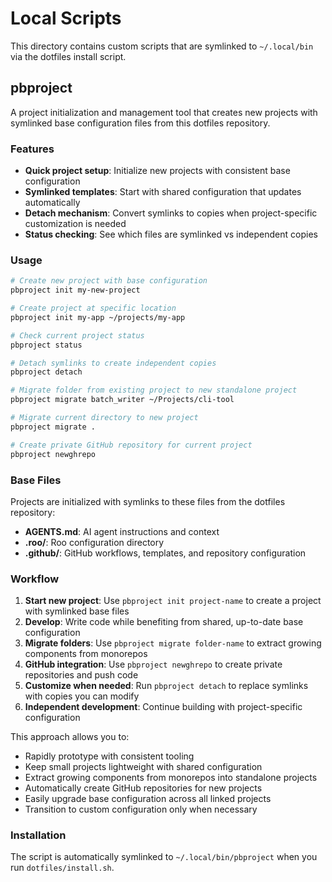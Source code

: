 # Local Scripts

This directory contains custom scripts that are symlinked to `~/.local/bin` via the dotfiles install script.

## pbproject

A project initialization and management tool that creates new projects with symlinked base configuration files from this dotfiles repository.

### Features

- **Quick project setup**: Initialize new projects with consistent base configuration
- **Symlinked templates**: Start with shared configuration that updates automatically
- **Detach mechanism**: Convert symlinks to copies when project-specific customization is needed
- **Status checking**: See which files are symlinked vs independent copies

### Usage

```bash
# Create new project with base configuration
pbproject init my-new-project

# Create project at specific location  
pbproject init my-app ~/projects/my-app

# Check current project status
pbproject status

# Detach symlinks to create independent copies
pbproject detach

# Migrate folder from existing project to new standalone project
pbproject migrate batch_writer ~/Projects/cli-tool

# Migrate current directory to new project  
pbproject migrate .

# Create private GitHub repository for current project
pbproject newghrepo
```

### Base Files

Projects are initialized with symlinks to these files from the dotfiles repository:

- **AGENTS.md**: AI agent instructions and context
- **.roo/**: Roo configuration directory  
- **.github/**: GitHub workflows, templates, and repository configuration

### Workflow

1. **Start new project**: Use `pbproject init project-name` to create a project with symlinked base files
2. **Develop**: Write code while benefiting from shared, up-to-date base configuration
3. **Migrate folders**: Use `pbproject migrate folder-name` to extract growing components from monorepos
4. **GitHub integration**: Use `pbproject newghrepo` to create private repositories and push code
5. **Customize when needed**: Run `pbproject detach` to replace symlinks with copies you can modify
6. **Independent development**: Continue building with project-specific configuration

This approach allows you to:
- Rapidly prototype with consistent tooling
- Keep small projects lightweight with shared configuration
- Extract growing components from monorepos into standalone projects
- Automatically create GitHub repositories for new projects
- Easily upgrade base configuration across all linked projects
- Transition to custom configuration only when necessary

### Installation

The script is automatically symlinked to `~/.local/bin/pbproject` when you run `dotfiles/install.sh`.
